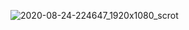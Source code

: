 ![2020-08-24-224647_1920x1080_scrot](https://user-images.githubusercontent.com/45566380/91097861-c1268f00-e660-11ea-9106-76c0c079d577.png)
